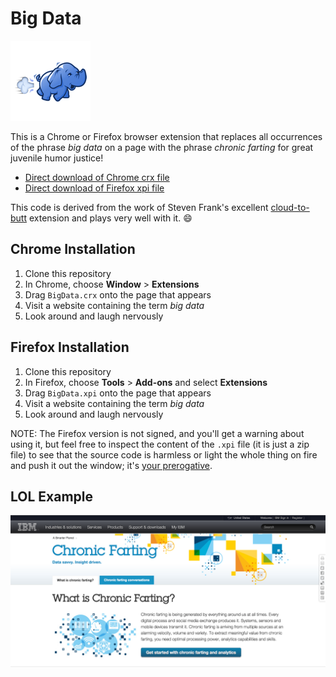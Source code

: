 # Big Data

![](https://raw.githubusercontent.com/brianshumate/big-data/master/share/big-data.png)

This is a Chrome or Firefox browser extension that replaces all occurrences 
of the phrase *big data* on a page with the phrase *chronic farting* for
great juvenile humor justice!

- [Direct download of Chrome crx file](https://github.com/brianshumate/chronic-flatulence/blob/master/BigData.crx?raw=true)
- [Direct download of Firefox xpi file](https://github.com/brianshumate/big-data/blob/master/BigData.xpi?raw=true)

This code is derived from the work of Steven Frank's excellent
[cloud-to-butt](https://github.com/panicsteve/cloud-to-butt) extension and
plays very well with it. :smile:

## Chrome Installation

1. Clone this repository
2. In Chrome, choose **Window** > **Extensions**
3. Drag `BigData.crx` onto the page that appears
4. Visit a website containing the term *big data*
5. Look around and laugh nervously

## Firefox Installation

1. Clone this repository
2. In Firefox, choose **Tools** > **Add-ons** and select **Extensions**
3. Drag `BigData.xpi` onto the page that appears
4. Visit a website containing the term *big data*
5. Look around and laugh nervously

NOTE: The Firefox version is not signed, and you'll get a warning about using
it, but feel free to inspect the content of the `.xpi` file (it is just a
zip file) to see that the source code is harmless or light the whole thing on
fire and push it out the window; it's [your prerogative](https://www.youtube.com/watch?v=5cDLZqe735k).

## LOL Example

![](https://raw.githubusercontent.com/brianshumate/big-data/master/share/screen-shot.png)
